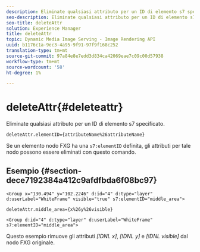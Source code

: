 ```yaml
---
description: Eliminate qualsiasi attributo per un ID di elemento s7 specificato.
seo-description: Eliminate qualsiasi attributo per un ID di elemento s7 specificato.
seo-title: deleteAttr
solution: Experience Manager
title: deleteAttr
topic: Dynamic Media Image Serving - Image Rendering API
uuid: b1176c1a-9ec3-4a95-9f91-97f9f168c252
translation-type: tm+mt
source-git-commit: 97a84e8e7edd3d834ca42069eae7c09c00d57938
workflow-type: tm+mt
source-wordcount: '58'
ht-degree: 1%

---
```



# deleteAttr{#deleteattr}

Eliminate qualsiasi attributo per un ID di elemento s7 specificato.

`deleteAttr.elementID={attributeName%26attributeName}`

Se un elemento nodo FXG ha una `s7:elementID` definita, gli attributi per tale nodo possono essere eliminati con questo comando.

## Esempio {#section-dece7192384a412c9afdfbda6f08bc97}

`<Group x="130.494" y="102.2246" d:id="4" d:type="layer" d:userLabel="WhiteFrame" visible="true" s7:elementID="middle_area">`

`deleteAttr.middle_area={x%26y%26visible}`

`<Group d:id="4" d:type="layer" d:userLabel="WhiteFrame" s7:elementID="middle_area">`

Questo esempio rimuove gli attributi *[!DNL x]*, *[!DNL y]* e *[!DNL visible]* dal nodo FXG originale.
